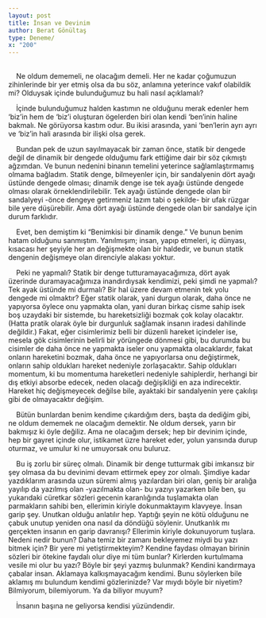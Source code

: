 ```yaml
---
layout: post
title: İnsan ve Devinim
author: Berat Gönültaş
type: Deneme/
x: "200"
---
```

<br/>
&nbsp;&nbsp;&nbsp;&nbsp;Ne oldum dememeli, ne olacağım demeli. Her ne kadar çoğumuzun zihinlerinde bir yer etmiş olsa da bu söz, anlamına yeterince vakıf olabildik mi? Olduysak içinde bulunduğumuz bu hali nasıl açıklamalı?

&nbsp;&nbsp;&nbsp;&nbsp;İçinde bulunduğumuz halden kastımın ne olduğunu merak edenler hem ‘biz’in hem de ‘biz’i oluşturan ögelerden biri olan kendi ‘ben’inin haline bakmalı. Ne görüyorsa kastım odur. Bu ikisi arasında, yani ‘ben’lerin ayrı ayrı ve ‘biz’in hali arasında bir ilişki olsa gerek.

&nbsp;&nbsp;&nbsp;&nbsp;Bundan pek de uzun sayılmayacak bir zaman önce, statik bir dengede değil de dinamik bir dengede olduğumu fark ettiğime dair bir söz çıkmıştı ağzımdan. Ve bunun nedenini binanın temelini yeterince sağlamlaştırmamış olmama bağladım.  Statik denge, bilmeyenler için, bir sandalyenin dört ayağı üstünde dengede olması; dinamik denge ise tek ayağı üstünde dengede olması olarak örneklendirilebilir. Tek ayağı üstünde dengede olan bir sandalyeyi -önce dengeye getirmeniz lazım tabi o şekilde- bir ufak rüzgar bile yere düşürebilir. Ama dört ayağı üstünde dengede olan bir sandalye için durum farklıdır.

&nbsp;&nbsp;&nbsp;&nbsp;Evet, ben demiştim ki “Benimkisi bir dinamik denge.” Ve bunun benim hatam olduğunu sanmıştım. Yanılmışım; insan, yapıp etmeleri, iç dünyası, kısacası her şeyiyle her an değişmekte olan bir haldedir, ve bunun statik dengenin değişmeye olan direnciyle alakası yoktur.

&nbsp;&nbsp;&nbsp;&nbsp;Peki ne yapmalı? Statik bir denge tutturamayacağımıza, dört ayak üzerinde duramayacağımıza inandırdıysak kendimizi, peki şimdi ne yapmalı? Tek ayak üstünde mi durmalı? Bir hal üzere devam etmenin tek yolu dengede mi olmaktır? Eğer statik olarak, yani durgun olarak, daha önce ne yapıyorsa öylece onu yapmakta olan, yani duran birkaç cisme sahip isek boş uzaydaki bir sistemde, bu hareketsizliği bozmak çok kolay olacaktır. (Hatta pratik olarak öyle bir durgunluk sağlamak insanın iradesi dahilinde değildir.) Fakat, eğer cisimlerimiz belli bir düzenli hareket içindeler ise, mesela gök cisimlerinin belirli bir yörüngede dönmesi gibi, bu durumda bu cisimler de daha önce ne yapmakta iseler onu yapmakta olacaklardır, fakat onların hareketini bozmak, daha önce ne yapıyorlarsa onu değiştirmek, onların sahip oldukları hareket nedeniyle zorlaşacaktır. Sahip oldukları momentum, ki bu momentuma hareketleri nedeniyle sahiplerdir, herhangi bir dış etkiyi absorbe edecek, neden olacağı değişikliği en aza indirecektir. Hareket hiç değişmeyecek değilse bile, ayaktaki bir sandalyenin yere çakılışı gibi de olmayacaktır değişim.

&nbsp;&nbsp;&nbsp;&nbsp;Bütün bunlardan benim kendime çıkardığım ders, başta da dediğim gibi, ne oldum dememek ne olacağım demektir. Ne oldum dersek, yarın bir bakmışız ki öyle değiliz. Ama ne olacağım dersek; hep bir devinim içinde, hep bir gayret içinde olur, istikamet üzre hareket eder, yolun yarısında durup oturmaz, ve umulur ki ne umuyorsak onu buluruz.

&nbsp;&nbsp;&nbsp;&nbsp;Bu iş zorlu bir süreç olmalı. Dinamik bir denge tutturmak gibi imkansız bir şey olmasa da bu devinimi devam ettirmek epey zor olmalı. Şimdiye kadar yazdıklarım arasında uzun süremi almış yazılardan biri olan, geniş bir aralığa yayılıp da yazılmış olan -yazılmakta olan- bu yazıyı yazarken bile ben, şu yukarıdaki cüretkar sözleri gecenin karanlığında tuşlamakta olan parmakların sahibi ben, ellerimin kiriyle dokunmaktayım klavyeye. İnsan garip şey. Unutkan olduğu anlatılır hep. Yaptığı şeyin ne kötü olduğunu ne çabuk unutup yeniden ona nasıl da döndüğü söylenir. Unutkanlık mı gerçekten insanın en garip davranışı? Ellerimin kiriyle dokunuyorum tuşlara. Nedeni nedir bunun? Daha temiz bir zamanı bekleyemez miydi bu yazı bitmek için? Bir yere mi yetiştirmekteyim? Kendine faydası olmayan birinin sözleri bir ötekine faydalı olur diye mi tüm bunlar? Kirlerden kurtulmama vesile mi olur bu yazı? Böyle bir şeyi yazmış bulunmak? Kendini kandırmaya çabalar insan. Aklamaya kalkışmayacağım kendimi. Bunu söylerken bile aklamış mı bulundum kendimi gözlerinizde? Var mıydı böyle bir niyetim? Bilmiyorum, bilemiyorum. Ya da biliyor muyum?

&nbsp;&nbsp;&nbsp;&nbsp;İnsanın başına ne geliyorsa kendisi yüzündendir.
